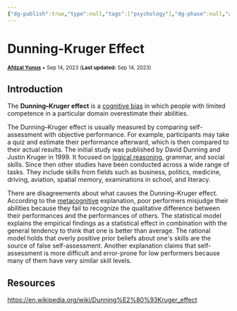 ```yaml
---
{"dg-publish":true,"type":null,"tags":["psychology"],"dg-phase":null,"author":"[Afdzal Yunus](https://afdzal.dev)","date-created":"2023-09-14 06:39 AM","date-modified":"2023-09-14 06:39 AM","permalink":"/wiki/230914063935-dunning-kruger-effect/","dgPassFrontmatter":true,"noteIcon":"","created":"","updated":""}
---
```


# Dunning-Kruger Effect
<small>**[Afdzal Yunus](https://afdzal.dev)** • Sep 14, 2023 (**Last updated:** Sep 14, 2023)</small>

## Introduction
The **Dunning–Kruger effect** is a [cognitive bias](https://en.wikipedia.org/wiki/Cognitive_bias) in which people with limited competence in a particular domain overestimate their abilities.

The Dunning–Kruger effect is usually measured by comparing self-assessment with objective performance. For example, participants may take a quiz and estimate their performance afterward, which is then compared to their actual results. The initial study was published by David Dunning and Justin Kruger in 1999. It focused on [logical reasoning](https://en.wikipedia.org/wiki/Logical_reasoning), grammar, and social skills. Since then other studies have been conducted across a wide range of tasks. They include skills from fields such as business, politics, medicine, driving, aviation, spatial memory, examinations in school, and literacy.

There are disagreements about what causes the Dunning–Kruger effect. According to the [metacognitive](https://en.wikipedia.org/wiki/Metacognition) explanation, poor performers misjudge their abilities because they fail to recognize the qualitative difference between their performances and the performances of others. The statistical model explains the empirical findings as a statistical effect in combination with the general tendency to think that one is better than average. The rational model holds that overly positive prior beliefs about one's skills are the source of false self-assessment. Another explanation claims that self-assessment is more difficult and error-prone for low performers because many of them have very similar skill levels.

## Resources
https://en.wikipedia.org/wiki/Dunning%E2%80%93Kruger_effect